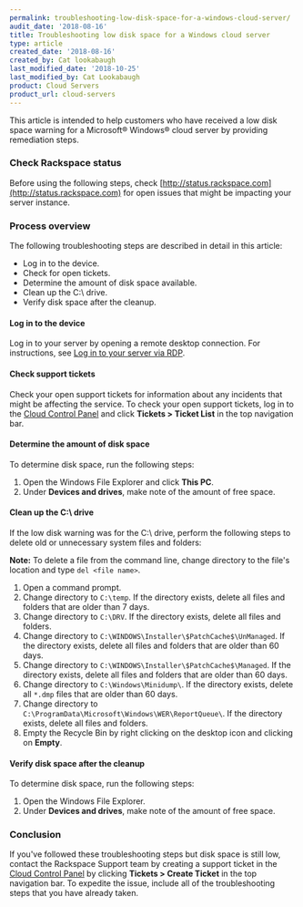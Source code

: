 ```yaml
---
permalink: troubleshooting-low-disk-space-for-a-windows-cloud-server/
audit_date: '2018-08-16'
title: Troubleshooting low disk space for a Windows cloud server
type: article
created_date: '2018-08-16'
created_by: Cat lookabaugh
last_modified_date: '2018-10-25'
last_modified_by: Cat Lookabaugh
product: Cloud Servers
product_url: cloud-servers
---
```


This article is intended to help customers who have received a low disk space
warning for a Microsoft&reg; Windows&reg; cloud server by providing remediation
steps.

### Check Rackspace status

Before using the following steps, check
[http://status.rackspace.com](http://status.rackspace.com) for open issues
that might be impacting your server instance.

### Process overview

The following troubleshooting steps are described in detail in this article:

-  Log in to the device.
-  Check for open tickets.
-  Determine the amount of disk space available.
-  Clean up the C:\ drive.
-  Verify disk space after the cleanup.

#### Log in to the device

Log in to your server by opening a remote desktop connection.  For instructions,
see [Log in to your server via RDP](/how-to/log-in-to-your-server-via-rdp-windows/).

#### Check support tickets

Check your open support tickets for information about any incidents that might
be affecting the service. To check your open support tickets, log in to the
[Cloud Control Panel](https://login.rackspace.com/) and click **Tickets >
Ticket List** in the top navigation bar.

#### Determine the amount of disk space

To determine disk space, run the following steps:

1. Open the Windows File Explorer and click **This PC**.
2. Under **Devices and drives**, make note of the amount of free space.

#### Clean up the C:\ drive

If the low disk warning was for the C:\ drive, perform the following steps
to delete old or unnecessary system files and folders:

**Note:** To delete a file from the command line, change directory to the
file's location and type `del <file name>`.

1. Open a command prompt.
2. Change directory to `C:\temp`. If the directory exists, delete all files and
folders that are  older than 7 days.
3. Change directory to `C:\DRV`. If the directory exists, delete all files and
folders.
4. Change directory to `C:\WINDOWS\Installer\$PatchCache$\UnManaged`. If the
directory exists, delete all files and folders that are older than 60 days.
5. Change directory to `C:\WINDOWS\Installer\$PatchCache$\Managed`. If the
directory exists, delete all files and folders that are older than 60 days.
6. Change directory to `C:\Windows\Minidump\`. If the directory exists, delete
all `*.dmp` files that are older than 60 days.
7. Change directory to `C:\ProgramData\Microsoft\Windows\WER\ReportQueue\`. If
the directory exists, delete all files and folders.
8. Empty the Recycle Bin by right clicking on the desktop icon and clicking on
 **Empty**.

#### Verify disk space after the cleanup

To determine disk space, run the following steps:

1. Open the Windows File Explorer.
2. Under **Devices and drives**, make note of the amount of free space.

### Conclusion

If you've followed these troubleshooting steps  but disk space is still low,
contact the Rackspace Support team by creating a support ticket in the
[Cloud Control Panel](https://login.rackspace.com/) by clicking **Tickets > Create Ticket**
in the top navigation bar. To expedite the issue, include all of the
troubleshooting steps that you have already taken.

